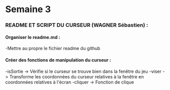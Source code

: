 ﻿# Semaine 3

### README ET SCRIPT DU CURSEUR (WAGNER Sébastien) :  
#### Organiser le readme.md :  
  -Mettre au propre le fichier readme du github 

#### Créer des fonctions de manipulation du curseur :  
  -isSortie -> Vérifie si le curseur se trouve bien dans la fenêtre du jeu
  -viser -> Transforme les coordonnées du curseur relatives à la fenêtre en coordonnées relatives à l'écran
  -cliquer -> Fonction de clique
